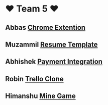 
# ❤ Team 5 ❤





## Abbas  [Chrome Extention](https://github.com/aliji865030/Team_5-Geekathon/tree/main/Chrome_Extention_by_ABBAS_ALI)

## Muzammil  [Resume Template](https://aliji865030.github.io/Team_5-Geekathon/Resume_Template_by_MOHAMMED_MUZAMMIL/)


## Abhishek  [Payment Integration](https://payment-integration-demo.netlify.app/)


## Robin  [Trello Clone](https://github.com/aliji865030/Team_5-Geekathon/tree/main/Chrome_Extention_by_ABBAS_ALI)

## Himanshu  [Mine Game](https://github.com/aliji865030/Team_5-Geekathon/tree/main/Chrome_Extention_by_ABBAS_ALI)




